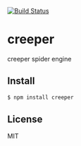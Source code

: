 [![Build Status](https://travis-ci.org/kaelzhang/creeper.svg?branch=master)](https://travis-ci.org/kaelzhang/creeper)

# creeper

creeper spider engine

## Install

```sh
$ npm install creeper
```

## License

MIT
